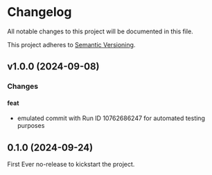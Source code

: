 # Changelog

All notable changes to this project will be documented in this file.

This project adheres to [Semantic Versioning](https://semver.org/).

## v1.0.0 (2024-09-08)

### Changes

#### feat
- emulated commit with Run ID 10762686247 for automated testing purposes


## 0.1.0 (2024-09-24)

First Ever no-release to kickstart the project.

